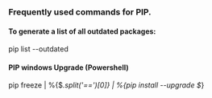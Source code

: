 ### Frequently used commands for PIP.

#### To generate a list of all outdated packages:

pip list --outdated

#### PIP windows Upgrade (Powershell) 

pip freeze | %{$_.split('==')[0]} | %{pip install --upgrade $_}
